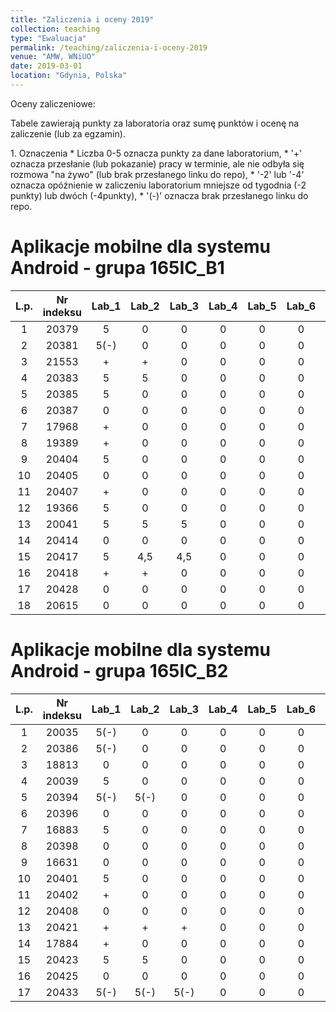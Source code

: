 ```yaml
---
title: "Zaliczenia i oceny 2019"
collection: teaching
type: "Ewaluacja"
permalink: /teaching/zaliczenia-i-oceny-2019
venue: "AMW, WNiUO"
date: 2019-03-01
location: "Gdynia, Polska"
---
```




Oceny zaliczeniowe:
<p>Tabele zawierają punkty za laboratoria oraz sumę punktów i ocenę na zaliczenie (lub za egzamin).</p>
1. Oznaczenia 
  * Liczba 0-5 oznacza punkty za dane laboratorium,
  * '+' oznacza przesłanie (lub pokazanie) pracy w terminie, ale nie odbyła się rozmowa "na żywo" (lub brak przesłanego linku do repo),
  * '-2' lub '-4' oznacza opóźnienie w zaliczeniu laboratorium mniejsze od tygodnia (-2 punkty) lub dwóch (-4punkty),
  * '(-)' oznacza brak przesłanego linku do repo.


Aplikacje mobilne dla systemu Android - grupa 165IC_B1
======

|  L.p. | Nr indeksu      | Lab_1 | Lab_2 |Lab_3  | Lab_4  |Lab_5  | Lab_6  |Lab_7  | Lab_8  |      SUMA     |	  ZALICZENIE    |
|:-----:| :-------------: |:-----:|:-----:|:-----:|:-----: |:-----:|:-----: |:-----:|:-----: |    :-----:    |       :-----:  	|
|   1   |     20379       |  5    |  0    |  0    |  0     |  0    |  0     |  0    |  0     |       5       |		0	|
|   2   |     20381       |  5(-) |  0    |  0    |  0     |  0    |  0     |  0    |  0     |       5       |		0	|
|   3   |     21553       |  +    |  +    |  0    |  0     |  0    |  0     |  0    |  0     |       0       |		0	|
|   4   |     20383       |  5    |  5    |  0    |  0     |  0    |  0     |  0    |  0     |      10       |		0	|
|   5   |     20385       |  5    |  0    |  0    |  0     |  0    |  0     |  0    |  0     |       5       |		0	|
|   6   |     20387       |  0    |  0    |  0    |  0     |  0    |  0     |  0    |  0     |       0       |		0	|
|   7   |     17968       |  +    |  0    |  0    |  0     |  0    |  0     |  0    |  0     |       0       |		0	|
|   8   |     19389       |  +    |  0    |  0    |  0     |  0    |  0     |  0    |  0     |       0       |		0	|
|   9   |     20404       |  5    |  0    |  0    |  0     |  0    |  0     |  0    |  0     |       5       |		0	|
|  10   |     20405       |  0    |  0    |  0    |  0     |  0    |  0     |  0    |  0     |       0       |		0	|
|  11   |     20407       |  +    |  0    |  0    |  0     |  0    |  0     |  0    |  0     |       0       |		0	|
|  12   |     19366       |  5    |  0    |  0    |  0     |  0    |  0     |  0    |  0     |       5       |		0	|
|  13   |     20041       |  5    |  5    |  5    |  0     |  0    |  0     |  0    |  0     |      15       |		0	|
|  14   |     20414       |  0    |  0    |  0    |  0     |  0    |  0     |  0    |  0     |       0       |		0	|
|  15   |     20417       |  5    | 4,5   | 4,5   |  0     |  0    |  0     |  0    |  0     |      14       |		0	|
|  16   |     20418       |  +    |  +    |  0    |  0     |  0    |  0     |  0    |  0     |       0       |		0	|
|  17   |     20428       |  0    |  0    |  0    |  0     |  0    |  0     |  0    |  0     |       0       |		0	|
|  18   |     20615       |  0    |  0    |  0    |  0     |  0    |  0     |  0    |  0     |       0       |		0	|

Aplikacje mobilne dla systemu Android - grupa 165IC_B2
======

|  L.p. | Nr indeksu      | Lab_1 | Lab_2 |Lab_3  | Lab_4  |Lab_5  | Lab_6  |Lab_7  | Lab_8  |      SUMA     |	  ZALICZENIE    |
|:-----:| :-------------: |:-----:|:-----:|:-----:|:-----: |:-----:|:-----: |:-----:|:-----: |    :-----:    |       :-----:  	|
|   1   |     20035       |  5(-) |  0    |  0    |  0     |  0    |  0     |  0    |  0     |       5       |		0	|
|   2   |     20386       |  5(-) |  0    |  0    |  0     |  0    |  0     |  0    |  0     |       5       |		0	|
|   3   |     18813       |  0    |  0    |  0    |  0     |  0    |  0     |  0    |  0     |       0       |		0	|
|   4   |     20039       |  5    |  0    |  0    |  0     |  0    |  0     |  0    |  0     |       5       |		0	|
|   5   |     20394       |  5(-) |  5(-) |  0    |  0     |  0    |  0     |  0    |  0     |      10       |		0	|
|   6   |     20396       |  0    |  0    |  0    |  0     |  0    |  0     |  0    |  0     |       0       |		0	|
|   7   |     16883       |  5    |  0    |  0    |  0     |  0    |  0     |  0    |  0     |       5       |		0	|
|   8   |     20398       |  0    |  0    |  0    |  0     |  0    |  0     |  0    |  0     |       0       |		0	|
|   9   |     16631       |  0    |  0    |  0    |  0     |  0    |  0     |  0    |  0     |       0       |		0	|
|  10   |     20401       |  5    |  0    |  0    |  0     |  0    |  0     |  0    |  0     |       5       |		0	|
|  11   |     20402       |  +    |  0    |  0    |  0     |  0    |  0     |  0    |  0     |       0       |		0	|
|  12   |     20408       |  0    |  0    |  0    |  0     |  0    |  0     |  0    |  0     |       0       |		0	|
|  13   |     20421       |  +    |  +    |  +    |  0     |  0    |  0     |  0    |  0     |       0       |		0	|
|  14   |     17884       |  +    |  0    |  0    |  0     |  0    |  0     |  0    |  0     |       0       |		0	|
|  15   |     20423       |  5    |  5    |  0    |  0     |  0    |  0     |  0    |  0     |      10       |		0	|
|  16   |     20425       |  0    |  0    |  0    |  0     |  0    |  0     |  0    |  0     |       0       |		0	|
|  17   |     20433       |  5(-) | 5(-)  |  5(-) |  0     |  0    |  0     |  0    |  0     |      15       |		0	|




